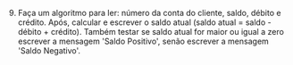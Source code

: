 9. Faça um algoritmo para ler: número da conta do cliente, saldo, débito e crédito. Após,
calcular e escrever o saldo atual (saldo atual = saldo - débito + crédito). Também testar se
saldo atual for maior ou igual a zero escrever a mensagem 'Saldo Positivo', senão escrever
a mensagem 'Saldo Negativo'.

